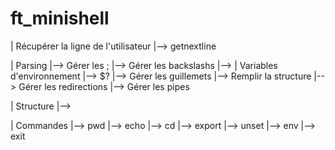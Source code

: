 # ft_minishell

| Récupérer la ligne de l'utilisateur
|--> getnextline

| Parsing
|--> Gérer les ;
|--> Gérer les backslashs
|--> | Variables d'environnement
     |--> $?
|--> Gérer les guillemets
|--> Remplir la structure
|--> Gérer les redirections
|--> Gérer les pipes

| Structure
|--> 

| Commandes
|--> pwd
|--> echo
|--> cd
|--> export
|--> unset
|--> env
|--> exit